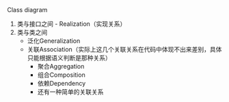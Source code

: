 Class diagram
1. 类与接口之间 - Realization（实现关系）
2. 类与类之间
    - 泛化Generalization
    - 关联Association（实际上这几个关联关系在代码中体现不出来差别，具体只能根据语义判断是那种关系）
        - 聚合Aggregation
        - 组合Composition
        - 依赖Dependency
        - 还有一种简单的关联关系
